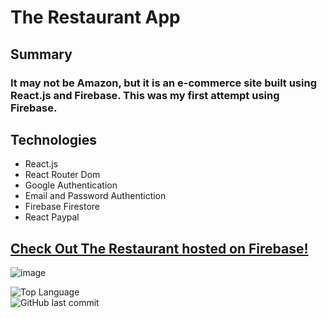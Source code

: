 
# The Restaurant App

## Summary
### It may not be Amazon, but it is an e-commerce site built using React.js and Firebase. This was my first attempt using Firebase.

## Technologies 
* React.js
* React Router Dom
* Google Authentication
* Email and Password Authentiction
* Firebase Firestore
* React Paypal

## [Check Out The Restaurant hosted on Firebase!](http://restaurant-app-1207.web.app)

![image](https://drive.google.com/uc?export=view&id=1ybQM93kxLcMy9V08QXPa7CDYVJaN38_F)


![Top Language](https://img.shields.io/github/languages/top/arod1207/restaurant-app) <br>![GitHub last commit](https://img.shields.io/github/last-commit/arod1207/restaurant-app) 


